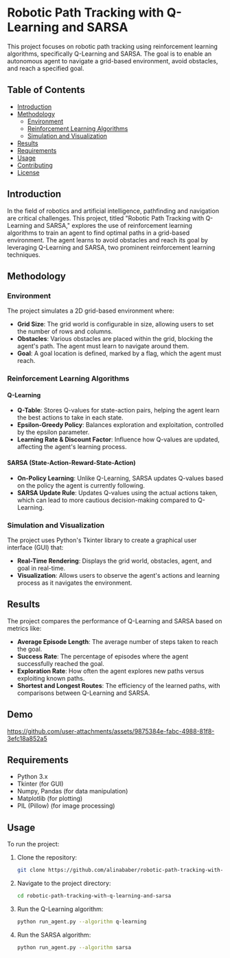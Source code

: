 # Robotic Path Tracking with Q-Learning and SARSA

This project focuses on robotic path tracking using reinforcement learning algorithms, specifically Q-Learning and SARSA. The goal is to enable an autonomous agent to navigate a grid-based environment, avoid obstacles, and reach a specified goal.

## Table of Contents

- [Introduction](#introduction)
- [Methodology](#methodology)
  - [Environment](#environment)
  - [Reinforcement Learning Algorithms](#reinforcement-learning-algorithms)
  - [Simulation and Visualization](#simulation-and-visualization)
- [Results](#results)
- [Requirements](#requirements)
- [Usage](#usage)
- [Contributing](#contributing)
- [License](#license)

## Introduction

In the field of robotics and artificial intelligence, pathfinding and navigation are critical challenges. This project, titled "Robotic Path Tracking with Q-Learning and SARSA," explores the use of reinforcement learning algorithms to train an agent to find optimal paths in a grid-based environment. The agent learns to avoid obstacles and reach its goal by leveraging Q-Learning and SARSA, two prominent reinforcement learning techniques.

## Methodology

### Environment

The project simulates a 2D grid-based environment where:
- **Grid Size**: The grid world is configurable in size, allowing users to set the number of rows and columns.
- **Obstacles**: Various obstacles are placed within the grid, blocking the agent's path. The agent must learn to navigate around them.
- **Goal**: A goal location is defined, marked by a flag, which the agent must reach.

### Reinforcement Learning Algorithms

#### Q-Learning
- **Q-Table**: Stores Q-values for state-action pairs, helping the agent learn the best actions to take in each state.
- **Epsilon-Greedy Policy**: Balances exploration and exploitation, controlled by the epsilon parameter.
- **Learning Rate & Discount Factor**: Influence how Q-values are updated, affecting the agent's learning process.

#### SARSA (State-Action-Reward-State-Action)
- **On-Policy Learning**: Unlike Q-Learning, SARSA updates Q-values based on the policy the agent is currently following.
- **SARSA Update Rule**: Updates Q-values using the actual actions taken, which can lead to more cautious decision-making compared to Q-Learning.

### Simulation and Visualization

The project uses Python's Tkinter library to create a graphical user interface (GUI) that:
- **Real-Time Rendering**: Displays the grid world, obstacles, agent, and goal in real-time.
- **Visualization**: Allows users to observe the agent's actions and learning process as it navigates the environment.

## Results

The project compares the performance of Q-Learning and SARSA based on metrics like:
- **Average Episode Length**: The average number of steps taken to reach the goal.
- **Success Rate**: The percentage of episodes where the agent successfully reached the goal.
- **Exploration Rate**: How often the agent explores new paths versus exploiting known paths.
- **Shortest and Longest Routes**: The efficiency of the learned paths, with comparisons between Q-Learning and SARSA.

## Demo

https://github.com/user-attachments/assets/9875384e-fabc-4988-81f8-3efc18a852a5

## Requirements

- Python 3.x
- Tkinter (for GUI)
- Numpy, Pandas (for data manipulation)
- Matplotlib (for plotting)
- PIL (Pillow) (for image processing)

## Usage

To run the project:

1. Clone the repository:
   ```bash
   git clone https://github.com/alinababer/robotic-path-tracking-with-q-learning-and-sarsa.git
2. Navigate to the project directory:
   ```bash
   cd robotic-path-tracking-with-q-learning-and-sarsa
3. Run the Q-Learning algorithm:
   ```bash
   python run_agent.py --algorithm q-learning
4. Run the SARSA algorithm:
   ```bash
   python run_agent.py --algorithm sarsa
